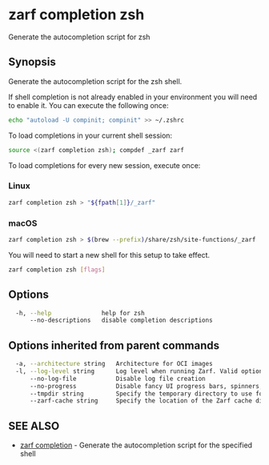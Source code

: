 # zarf completion zsh

Generate the autocompletion script for zsh

## Synopsis

Generate the autocompletion script for the zsh shell.

If shell completion is not already enabled in your environment you will need
to enable it.  You can execute the following once:

``` bash
echo "autoload -U compinit; compinit" >> ~/.zshrc
```

To load completions in your current shell session:

``` bash
source <(zarf completion zsh); compdef _zarf zarf
```

To load completions for every new session, execute once:

### Linux

``` bash
zarf completion zsh > "${fpath[1]}/_zarf"
```

### macOS

``` bash
zarf completion zsh > $(brew --prefix)/share/zsh/site-functions/_zarf
```

You will need to start a new shell for this setup to take effect.

``` bash
zarf completion zsh [flags]
```

## Options

``` bash
  -h, --help              help for zsh
      --no-descriptions   disable completion descriptions
```

## Options inherited from parent commands

``` bash
  -a, --architecture string   Architecture for OCI images
  -l, --log-level string      Log level when running Zarf. Valid options are: warn, info, debug, trace (default "info")
      --no-log-file           Disable log file creation
      --no-progress           Disable fancy UI progress bars, spinners, logos, etc
      --tmpdir string         Specify the temporary directory to use for intermediate files
      --zarf-cache string     Specify the location of the Zarf cache directory (default "~/.zarf-cache")
```

## SEE ALSO

- [zarf completion](zarf_completion.md) - Generate the autocompletion script for the specified shell
